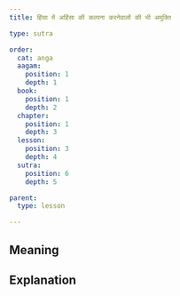 ```yaml
---
title: हिंसा में अहिंसा की कल्पना करनेवालों की भी अमुक्ति

type: sutra

order:
  cat: anga
  aagam: 
    position: 1
    depth: 1
  book: 
    position: 1
    depth: 2
  chapter:
    position: 1
    depth: 3
  lesson: 
    position: 3
    depth: 4
  sutra: 
    position: 6
    depth: 5

parent:
  type: lesson

---
```


## Meaning

## Explanation
